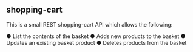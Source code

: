 ## shopping-cart

This is a small REST shopping-cart API which allows the following:

●	List the contents of the basket
●	Adds new products to the basket
●	Updates an existing basket product
●	Deletes products from the basket
